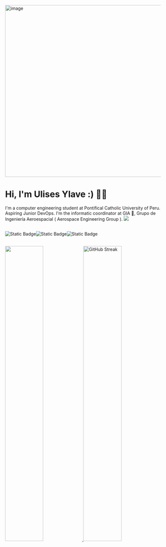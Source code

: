 <img width="1046" height="557" alt="image" src="https://github.com/user-attachments/assets/7fafbaa6-b414-4713-ae9c-fa6e421ae1c4" />

# Hi, I'm Ulises Ylave :) 🧑‍🚀

I'm a computer engineering student at Pontifical Catholic University of Peru. Aspiring Junior DevOps. I'm the informatic coordinator at GIA 🚀, Grupo de Ingeniería Aeroespacial ( Aerospace Engineering Group ).
<img src="https://user-images.githubusercontent.com/73097560/115834477-dbab4500-a447-11eb-908a-139a6edaec5c.gif"><br><br>
<div style=" display: flex; flex-direction: row;" >
  <img alt="Static Badge" src="https://img.shields.io/badge/build-UlisesYlave-brightgreen?style=flat&label=Portfolio&labelColor=%23020919&color=%232EA062&cacheSeconds=3600&link=https%3A%2F%2Fbraulioulises.vercel.app">
  <img alt="Static Badge" src="https://img.shields.io/badge/build-profile-brightgreen?style=flat&logo=Linkedin&logoColor=white&logoSize=auto&label=Linkedin&labelColor=%23020919&color=%2300548c&cacheSeconds=3600&link=https%3A%2F%2Fwww.linkedin.com/in/braulioantayhua/">
  <img alt="Static Badge" src="https://img.shields.io/badge/build-follow-brightgreen?style=flat&logo=instagram&logoColor=white&logoSize=auto&label=StrokerInk&labelColor=%23020919&color=%232EA062&cacheSeconds=3600&link=https%3A%2F%2Fwww.instagram.com%2Fstrokerink%2F">
</div>

<br/>
<p align="left">
  <a href="https://braulioulises.vercel.app">
  <img width="49.5%" src="https://github-readme-stats.vercel.app/api?username=ulisesylave&show_icons=true&theme=gruvbox&hide_border=true" />
    <img width="49.5%" src="https://streak-stats.demolab.com?user=UlisesYlave&theme=gruvbox&hide_border=true" alt="GitHub Streak" />
  </a>
</p>
<br>



